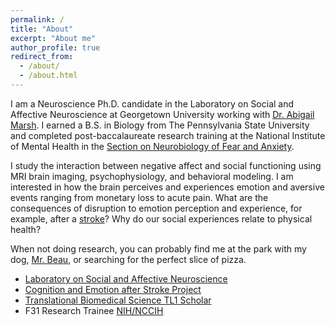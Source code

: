 ```yaml
---
permalink: /
title: "About"
excerpt: "About me"
author_profile: true
redirect_from: 
  - /about/
  - /about.html
---
```


I am a Neuroscience Ph.D. candidate in the Laboratory on Social and Affective Neuroscience at Georgetown University working with [Dr. Abigail Marsh](https://aamarsh.wordpress.com). I earned a B.S. in Biology from The Pennsylvania State University and completed post-baccalaureate research training at the National Institute of Mental Health in the [Section on Neurobiology of Fear and Anxiety](https://www.nimh.nih.gov/research/research-conducted-at-nimh/research-areas/clinics-and-labs/snfa/index.shtml).

I study the interaction between negative affect and social functioning using MRI brain imaging, psychophysiology, and behavioral modeling. I am interested in how the brain perceives and experiences emotion and aversive events ranging from monetary loss to acute pain. What are the consequences of disruption to emotion perception and experience, for example, after a [stroke](https://cbpr.georgetown.edu/researchlabs/cognition-and-emotion/)? Why do our social experiences relate to physical health?

When not doing research, you can probably find me at the park with my dog, [Mr. Beau](https://kmo5128.github.io/images/mrbeau.png), or searching for the perfect slice of pizza.


* [Laboratory on Social and Affective Neuroscience](https://aamarsh.wordpress.com/lab/)
* [Cognition and Emotion after Stroke Project](https://cbpr.georgetown.edu/researchlabs/cognition-and-emotion/)
* [Translational Biomedical Science TL1 Scholar](https://www.translationalbiomedicalscience.org/scholars)
* F31 Research Trainee [NIH/NCCIH](https://www.nccih.nih.gov)

